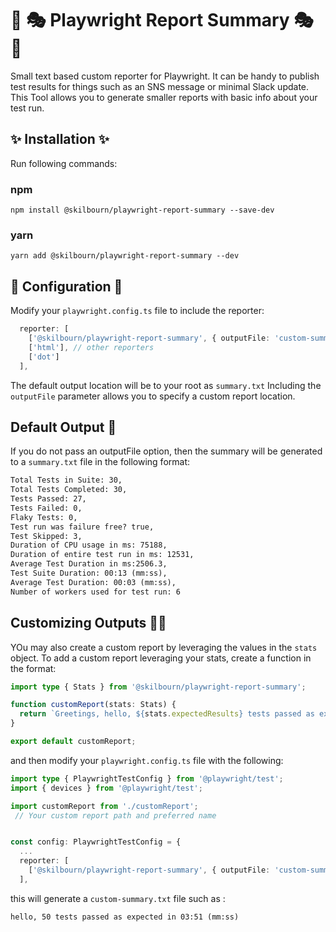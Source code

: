 # 📜 🎭 Playwright Report Summary  🎭  📜

Small text based custom reporter for Playwright.
It can be handy to publish test results for things such as an SNS message or minimal Slack update. This Tool allows you to generate smaller reports with basic info about your test run.

## ✨ Installation ✨

Run following commands:

### npm

`npm install @skilbourn/playwright-report-summary --save-dev`

### yarn

`yarn add @skilbourn/playwright-report-summary --dev`

## 📍 Configuration 📍

Modify your `playwright.config.ts` file to include the reporter:

```typescript
  reporter: [
    ['@skilbourn/playwright-report-summary', { outputFile: 'custom-summary.txt' }]]
    ['html'], // other reporters
    ['dot']
  ],
```

The default output location will be to your root as `summary.txt`  Including the `outputFile` parameter allows you to specify a custom report location.

## Default Output 📜

If you do not pass an outputFile option, then the summary will be generated to a `summary.txt` file in the following format:

```txt
Total Tests in Suite: 30,
Total Tests Completed: 30,
Tests Passed: 27,
Tests Failed: 0,
Flaky Tests: 0,
Test run was failure free? true,
Test Skipped: 3,
Duration of CPU usage in ms: 75188,
Duration of entire test run in ms: 12531,
Average Test Duration in ms:2506.3,
Test Suite Duration: 00:13 (mm:ss),
Average Test Duration: 00:03 (mm:ss),
Number of workers used for test run: 6
```

## Customizing Outputs 👨‍💻

YOu may also create a custom report by leveraging the values in the `stats` object. To add a custom report leveraging your stats, create a function in the format:

```typescript
import type { Stats } from '@skilbourn/playwright-report-summary';

function customReport(stats: Stats) {
  return `Greetings, hello, ${stats.expectedResults} tests passed as expected in ${stats.formattedDurationSuite}`;
}

export default customReport;
```

and then modify your `playwright.config.ts` file with the following:

```typescript
import type { PlaywrightTestConfig } from '@playwright/test';
import { devices } from '@playwright/test';

import customReport from './customReport';
 // Your custom report path and preferred name


const config: PlaywrightTestConfig = {
  ...
  reporter: [
    ['@skilbourn/playwright-report-summary', { outputFile: 'custom-summary.txt', inputTemplate: customReport }]]
  ],

```

this will generate a `custom-summary.txt` file such as :

```txt
hello, 50 tests passed as expected in 03:51 (mm:ss)
```
